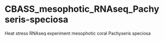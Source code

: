 # CBASS_mesophotic_RNAseq_Pachyseris-speciosa
Heat stress RNAseq experiment mesophotic coral Pachyseris speciosa
